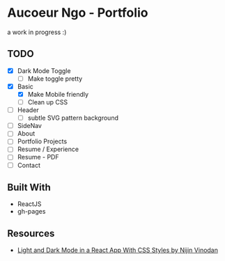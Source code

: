 # Aucoeur Ngo - Portfolio
a work in progress :)

## TODO
- [x] Dark Mode Toggle
  - [ ] Make toggle pretty
- [x] Basic
  - [x] Make Mobile friendly
  - [ ] Clean up CSS
- [ ] Header
  - [ ] subtle SVG pattern background
- [ ] SideNav
- [ ] About
- [ ] Portfolio Projects
- [ ] Resume / Experience
- [ ] Resume - PDF
- [ ] Contact

## Built With
- ReactJS
- gh-pages

## Resources
- [Light and Dark Mode in a React App With CSS Styles by Nijin Vinodan](https://medium.com/swlh/setting-up-light-and-dark-mode-in-a-react-application-just-with-styles-7790dea22aed)
